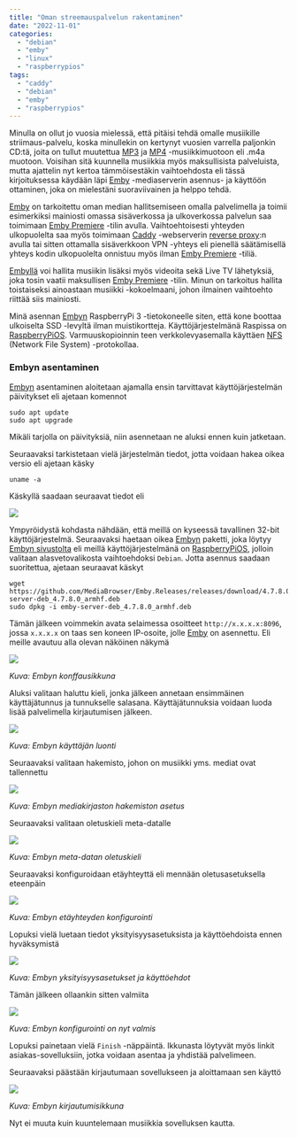 ```yaml
---
title: "Oman streemauspalvelun rakentaminen"
date: "2022-11-01"
categories: 
  - "debian"
  - "emby"
  - "linux"
  - "raspberrypios"
tags: 
  - "caddy"
  - "debian"
  - "emby"
  - "raspberrypios"
---
```


Minulla on ollut jo vuosia mielessä, että pitäisi tehdä omalle musiikille striimaus-palvelu, koska minullekin on kertynyt vuosien varrella paljonkin CD:tä, joita on tullut muutettua [MP3](https://en.wikipedia.org/wiki/MP3) ja [MP4](https://en.wikipedia.org/wiki/MP4_file_format) -musiikkimuotoon eli .m4a muotoon. Voisihan sitä kuunnella musiikkia myös maksullisista palveluista, mutta ajattelin nyt kertoa tämmöisestäkin vaihtoehdosta eli tässä kirjoituksessa käydään läpi [Emby](https://emby.media/index.html) -mediaserverin asennus- ja käyttöön ottaminen, joka on mielestäni suoraviivainen ja helppo tehdä.

[Emby](https://emby.media/index.html) on tarkoitettu oman median hallitsemiseen omalla palvelimella ja toimii esimerkiksi mainiosti omassa sisäverkossa ja ulkoverkossa palvelun saa toimimaan [Emby Premiere](https://emby.media/premiere.html) -tilin avulla. Vaihtoehtoisesti yhteyden ulkopuolelta saa myös toimimaan [Caddy](https://caddyserver.com/) -webserverin [reverse proxy](https://caddyserver.com/docs/quick-starts/reverse-proxy#reverse-proxy-quick-start):n avulla tai sitten ottamalla sisäverkkoon VPN -yhteys eli pienellä säätämisellä yhteys kodin ulkopuolelta onnistuu myös ilman [Emby Premiere](https://emby.media/premiere.html) -tiliä.

[Embyllä](https://emby.media/index.html) voi hallita musiikin lisäksi myös videoita sekä Live TV lähetyksiä, joka tosin vaatii maksullisen [Emby Premiere](https://emby.media/premiere.html) -tilin. Minun on tarkoitus hallita toistaiseksi ainoastaan musiikki -kokoelmaani, johon ilmainen vaihtoehto riittää siis mainiosti.

Minä asennan [Embyn](https://emby.media/index.html) RaspberryPi 3 -tietokoneelle siten, että kone boottaa ulkoiselta SSD -levyltä ilman muistikortteja. Käyttöjärjestelmänä Raspissa on [RaspberryPiOS](https://www.raspberrypi.com/software/). Varmuuskopioinnin teen verkkolevyasemalla käyttäen [NFS](https://en.wikipedia.org/wiki/Network_File_System) (Network File System) -protokollaa.

### Embyn asentaminen

[Embyn](https://emby.media/index.html) asentaminen aloitetaan ajamalla ensin tarvittavat käyttöjärjestelmän päivitykset eli ajetaan komennot

```
sudo apt update
sudo apt upgrade
```

Mikäli tarjolla on päivityksiä, niin asennetaan ne aluksi ennen kuin jatketaan.

Seuraavaksi tarkistetaan vielä järjestelmän tiedot, jotta voidaan hakea oikea versio eli ajetaan käsky

```
uname -a
```

Käskyllä saadaan seuraavat tiedot eli

![](/images/oman-streemauspalvelun-rakentaminen/kuva1.png)

Ympyröidystä kohdasta nähdään, että meillä on kyseessä tavallinen 32-bit käyttöjärjestelmä. Seuraavaksi haetaan oikea [Embyn](https://emby.media/index.html) paketti, joka löytyy [Embyn sivustolta](https://emby.media/linux-server.html) eli meillä käyttöjärjestelmänä on [RaspberryPiOS](https://www.raspberrypi.com/software/), jolloin valitaan alasvetovalikosta vaihtoehdoksi `Debian`. Jotta asennus saadaan suoritettua, ajetaan seuraavat käskyt

```
wget https://github.com/MediaBrowser/Emby.Releases/releases/download/4.7.8.0/emby-server-deb_4.7.8.0_armhf.deb
sudo dpkg -i emby-server-deb_4.7.8.0_armhf.deb
```

Tämän jälkeen voimmekin avata selaimessa osoitteet `http://x.x.x.x:8096`, jossa `x.x.x.x` on taas sen koneen IP-osoite, jolle [Emby](https://emby.media/index.html) on asennettu. Eli meille avautuu alla olevan näköinen näkymä

![](/images/oman-streemauspalvelun-rakentaminen/kuva2.png)

_Kuva: Embyn konffausikkuna_

Aluksi valitaan haluttu kieli, jonka jälkeen annetaan ensimmäinen käyttäjätunnus ja tunnukselle salasana. Käyttäjätunnuksia voidaan luoda lisää palvelimella kirjautumisen jälkeen.

![](/images/oman-streemauspalvelun-rakentaminen/kuva3.png)

_Kuva: Embyn käyttäjän luonti_

Seuraavaksi valitaan hakemisto, johon on musiikki yms. mediat ovat tallennettu

![](/images/oman-streemauspalvelun-rakentaminen/kuva4.png)

_Kuva: Embyn mediakirjaston hakemiston asetus_

Seuraavaksi valitaan oletuskieli meta-datalle

![](/images/oman-streemauspalvelun-rakentaminen/kuva5.png)

_Kuva: Embyn meta-datan oletuskieli_

Seuraavaksi konfiguroidaan etäyhteyttä eli mennään oletusasetuksella eteenpäin

![](/images/oman-streemauspalvelun-rakentaminen/kuva6.png)

_Kuva: Embyn etäyhteyden konfigurointi_

Lopuksi vielä luetaan tiedot yksityisyysasetuksista ja käyttöehdoista ennen hyväksymistä

![](/images/oman-streemauspalvelun-rakentaminen/kuva7.png)

_Kuva: Embyn yksityisyysasetukset ja käyttöehdot_

Tämän jälkeen ollaankin sitten valmiita

![](/images/oman-streemauspalvelun-rakentaminen/kuva8.png)

_Kuva: Embyn konfigurointi on nyt valmis_

Lopuksi painetaan vielä `Finish` -näppäintä. Ikkunasta löytyvät myös linkit asiakas-sovelluksiin, jotka voidaan asentaa ja yhdistää palvelimeen.

Seuraavaksi päästään kirjautumaan sovellukseen ja aloittamaan sen käyttö

![](/images/oman-streemauspalvelun-rakentaminen/kuva9.png)

_Kuva: Embyn kirjautumisikkuna_

Nyt ei muuta kuin kuuntelemaan musiikkia sovelluksen kautta.

